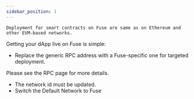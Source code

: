 ```yaml
---
sidebar_position: 1
---
```


`Deployment for smart contracts on Fuse are same as on Ethereum and other EVM-based networks.`

Getting your dApp live on Fuse is simple:

- Replace the generic RPC address with a Fuse-specific one for targeted deployment.

Please see the RPC page for more details.

- The network id must be updated.
- Switch the Default Network to Fuse
